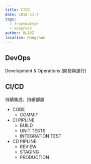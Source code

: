 ```yaml
---
title: CICD
date: 2018-11-7
tags: 
  - frontmatter
  - vuepress
author: ULIVZ
location: Hangzhou  
---
```


## DevOps

  Development & Operations (開發與運行)

## CI/CD

持續集成、持續部屬

- CODE
  - COMMIT
- CI PIPLINE
  - BUILD
  - UNIT TESTS
  - INTEGRATION TEST
- CD PIPLINE
  - REVIEW
  - STAGING
  - PRODUCTION
